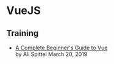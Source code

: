 # VueJS  

## Training  
- [A Complete Beginner's Guide to Vue](https://dev.to/aspittel/a-complete-beginners-guide-to-vue-422n)  
  by Ali Spittel March 20, 2019  
  
